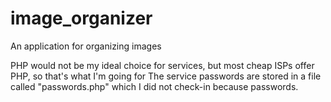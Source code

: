 # image_organizer
An application for organizing images

PHP would not be my ideal choice for services, but most cheap ISPs offer PHP, so that's what I'm going for
The service passwords are stored in a file called "passwords.php" which I did not check-in because passwords.